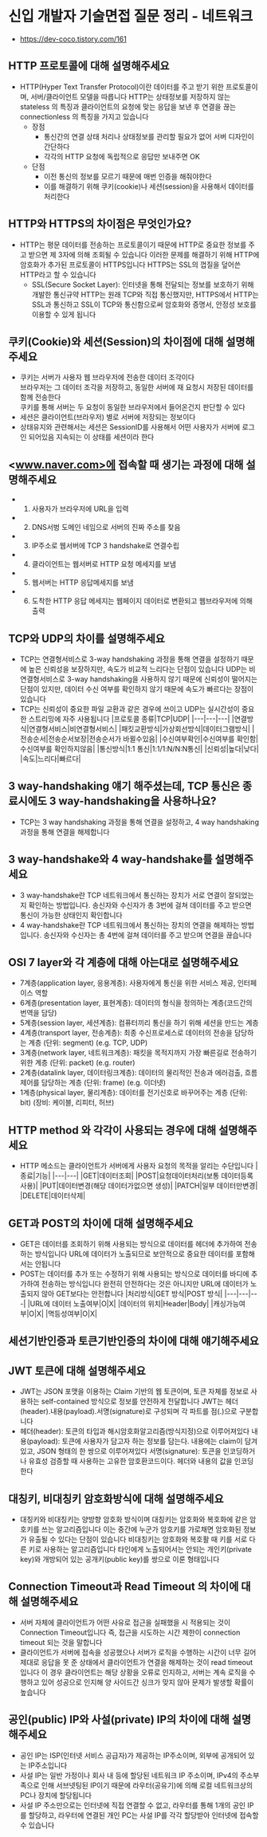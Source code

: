 # 신입 개발자 기술면접 질문 정리 - 네트워크

- <https://dev-coco.tistory.com/161>

## HTTP 프로토콜에 대해 설명해주세요

- HTTP(Hyper Text Transfer Protocol)이란 데이터를 주고 받기 위한 프로토콜이며, 서버/클라이언트 모델을 따릅니다
  HTTP는 상태정보를 저장하지 않는 stateless 의 특징과 클라이언트의 요청에 맞는 응답을 보낸 후 연결을 끊는 connectionless 의 특징을 가지고 있습니다
  - 장점
    - 통신간의 연결 상태 처리나 상태정보를 관리할 필요가 없어 서버 디자인이 간단하다
    - 각각의 HTTP 요청에 독립적으로 응답만 보내주면 OK
  - 단점
    - 이전 통신의 정보를 모르기 때문에 매번 인증을 해줘야한다
    - 이를 해결하기 위해 쿠키(cookie)나 세션(session)을 사용해서 데이터를 처리한다

## HTTP와 HTTPS의 차이점은 무엇인가요?

- HTTP는 평문 데이터를 전송하는 프로토콜이기 때문에 HTTP로 중요한 정보를 주고 받으면 제 3자에 의해 조회될 수 있습니다
  이러한 문제를 해결하기 위해 HTTP에 암호화가 추가된 프로토콜이 HTTPS입니다
  HTTPS는 SSL의 껍질을 덮어쓴 HTTP라고 할 수 있습니다
  - SSL(Secure Socket Layer): 인터넷을 통해 전달되는 정보를 보호하기 위해 개발한 통신규약
    HTTP는 원래 TCP와 직접 통신했지만, HTTPS에서 HTTP는 SSL과 통신하고 SSL이 TCP와 통신함으로써 암호화와 증명서, 안정성 보호를 이용할 수 있게 됩니다

## 쿠키(Cookie)와 세션(Session)의 차이점에 대해 설명해주세요

- 쿠키는 서버가 사용자 웹 브라우저에 전송한 데이터 조각이다  
  브라우저는 그 데이터 조각을 저장하고, 동일한 서버에 재 요청시 저장된 데이터를 함께 전송한다  
  쿠키를 통해 서버는 두 요청이 동일한 브라우저에서 들어온건지 판단할 수 있다
- 세션은 클라이언트(브라우저) 별로 서버에 저장되는 정보이다
- 상태유지와 관련해서는 세션은 SessionID를 사용해서 어떤 사용자가 서버에 로그인 되어있음 지속되는 이 상태를 세션이라 한다

## <www.naver.com>에 접속할 때 생기는 과정에 대해 설명해주세요

- 1. 사용자가 브라우저에 URL을 입력
- 2. DNS서벙 도메인 네임으로 서버의 진짜 주소를 찾음
- 3. IP주소로 웹서버에 TCP 3 handshake로 연결수립
- 4. 클라이언트는 웹서버로 HTTP 요청 메세지를 보냄
- 5. 웹서버는 HTTP 응답메세지를 보냄
- 6. 도착한 HTTP 응답 메세지는 웹페이지 데이터로 변환되고 웹브라우저에 의해 출력

## TCP와 UDP의 차이를 설명해주세요

- TCP는 연결형서비스로 3-way handshaking 과정을 통해 연결을 설정하기 때문에 높은 신뢰성을 보장하지만, 속도가 비교적 느리다는 단점이 있습니다
  UDP는 비연결형서비스로 3-way handshaking을 사용하지 않기 때문에 신뢰성이 떨어지는 단점이 있지만, 데이터 수신 여부를 확인하지 않기 때문에 속도가 빠르다는 장점이 있습니다
- TCP는 신뢰성이 중요한 파일 교환과 같은 경우에 쓰이고 UDP는 실시간성이 중요한 스트리밍에 자주 사용됩니다
  |프로토콜 종류|TCP|UDP|
  |---|---|---|
  |연결방식|연결형서비스|비연결형서비스|
  |패킷교환방식|가상회선방식|데이터그램방식|
  |전송순서|전송순서보장|전송순서가 바뀔수있음|
  |수신여부확인|수신여부를 확인함|수신여부를 확인하지않음|
  |통신방식|1:1 통신|1:1/1:N/N:N통신|
  |신뢰성|높다|낮다|
  |속도|느리다|빠르다|

## 3 way-handshaking 얘기 해주셨는데, TCP 통신은 종료시에도 3 way-handshaking을 사용하나요?

- TCP는 3 way handshaking 과정을 통해 연결을 설정하고, 4 way handshaking 과정을 통해 연결을 해제합니다

## 3 way-handshake와 4 way-handshake를 설명해주세요

- 3 way-handshake란 TCP 네트워크에서 통신하는 장치가 서로 연결이 잘되었는지 확인하는 방법입니다. 송신자와 수신자가 총 3번에 걸쳐 데이터를 주고 받으면 통신이 가능한 상태인지 확인합니다
- 4 way-handshake란 TCP 네트워크에서 통신하는 장치의 연결을 해제하는 방법입니다. 송신자와 수신자는 총 4번에 걸쳐 데이터를 주고 받으며 연결을 끊습니다

## OSI 7 layer와 각 계층에 대해 아는대로 설명해주세요

- 7계층(application layer, 응용계층): 사용자에게 통신을 위한 서비스 제공, 인터페이스 역할
- 6계층(presentation layer, 표현계층): 데이터의 형식을 정의하는 계층(코드간의 번역을 담당)
- 5계층(session layer, 세션계층): 컴퓨터끼리 통신을 하기 위해 세션을 만드는 계층
- 4계층(transport layer, 전송계층): 최종 수신프로세스로 데이터의 전송을 담당하는 계층 (단위: segment) (e.g. TCP, UDP)
- 3계층(network layer, 네트워크계층): 패킷을 목적지까지 가장 빠른길로 전송하기 위한 계층 (단위: packet) (e.g. router)
- 2계층(datalink layer, 데이터링크계층): 데이터의 물리적인 전송과 에러검출, 흐름제어를 담당하는 계층 (단위: frame) (e.g. 이더넷)
- 1계층(physical layer, 물리계층): 데이터를 전기신호로 바꾸어주는 계층 (단위: bit) (장비: 케이블, 리피터, 허브)

## HTTP method 와 각각이 사용되는 경우에 대해 설명해주세요

- HTTP 메소드는 클라이언트가 서버에게 사용자 요청의 목적을 알리는 수단입니다
  |종료|기능|
  |---|---|
  |GET|데이터조회|
  |POST|요청데이터처리(보통 데이터등록 사용)|
  |PUT|데이터변경(해당 데이터가없으면 생성)|
  |PATCH|일부 데이터만변경|
  |DELETE|데이터삭제|

## GET과 POST의 차이에 대해 설명해주세요

- GET은 데이터를 조회하기 위해 사용되는 방식으로 데이터를 헤더에 추가하여 전송하는 방식입니다
  URL에 데이터가 노출되므로 보안적으로 중요한 데이터를 포함해서는 안됩니다
- POST는 데이터를 추가 또는 수정하기 위해 사용되는 방식으로 데이터를 바디에 추가하여 전송하는 방식입니다
  완전히 안전하다는 것은 아니지만 URL에 데이터가 노출되지 않아 GET보다는 안전합니다
  |처리방식|GET 방식|POST 방식|
  |---|---|---|
  |URL에 데이터 노출여부|O|X|
  |데이터의 위치|Header|Body|
  |캐싱가능여부|O|X|
  |멱등성여부|O|X|

## 세션기반인증과 토큰기반인증의 차이에 대해 얘기해주세요

## JWT 토큰에 대해 설명해주세요

- JWT는 JSON 포맷을 이용하는 Claim 기반의 웹 토큰이며, 토큰 자체를 정보로 사용하는 self-contained 방식으로 정보를 안전하게 전달합니다
  JWT는 헤더(header).내용(payload).서명(signature)로 구성되며 각 파트를 점(.)으로 구분합니다
- 헤더(header): 토큰의 타입과 해시암호화알고리즘(방식지정)으로 이루어져있다
  내용(payload): 토큰에 사용자가 담고자 하는 정보를 담는다. 내용에는 claim이 담겨있고, JSON 형태의 한 쌍으로 이루어져있다
  서명(signature): 토큰을 인코딩하거나 유효성 검증할 때 사용하는 고유한 암호환코드이다. 헤더와 내용의 값을 인코딩한다

## 대칭키, 비대칭키 암호화방식에 대해 설명해주세요

- 대칭키와 비대칭키는 양방향 암호화 방식이며
  대칭키는 암호화와 복호화에 같은 암호키를 쓰는 알고리즘입니다
  이는 중간에 누군가 암호키를 가로채면 암호화된 정보가 유출될 수 있다는 단점이 있습니다
  비대칭키는 암호화와 복호활 때 키를 서로 다른 키로 사용하는 알고리즘입니다
  타인에게 노출되어서는 안되는 개인키(private key)와 개방되어 있는 공개키(public key)를 쌍으로 이룬 형태입니다

## Connection Timeout과 Read Timeout 의 차이에 대해 설명해주세요

- 서버 자체에 클라이언트가 어떤 사유로 접근을 실패했을 시 적용되는 것이 Connection Timeout입니다
  즉, 접근을 시도하는 시간 제한이 connection timeout 되는 것을 말합니다
- 클라이언트가 서버에 접속을 성공했으나 서버가 로직을 수행하는 시간이 너무 길어 제대로 응답을 못 준 상태에서 클라이언트가 연결을 해제하는 것이 read timeout 입니다
  이 경우 클라이언트는 해당 상황을 오류로 인지하고, 서버는 계속 로직을 수행하고 있어 성공으로 인지해 양 사이드간 싱크가 맞지 않아 문제가 발생할 확률이 높습니다

## 공인(public) IP와 사설(private) IP의 차이에 대해 설명해주세요

- 공인 IP는 ISP(인터넷 서비스 공급자)가 제공하는 IP주소이며, 외부에 공개되어 있는 IP주소입니다
- 사설 IP는 일반 가정이나 회사 내 등에 할당된 네트워크 IP 주소이며, IPv4의 주소부족으로 인해 서브넷팅된 IP이기 때문에 라우터(공유기)에 의해 로컬 네트워크상의 PC나 장치에 할당됩니다
- 사설 IP 주소만으로는 인터넷에 직접 연결할 수 없고, 라우터를 통해 1개의 공인 IP를 할당하고, 라우터에 연결된 개인 PC는 사설 IP를 각각 할당받아 인터넷에 접속할 수 있습니다
